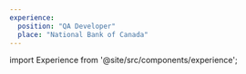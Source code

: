 ```yaml
---
experience:
  position: "QA Developer"
  place: "National Bank of Canada"
---
```


import Experience from '@site/src/components/experience';

<Experience title={frontMatter.title} />